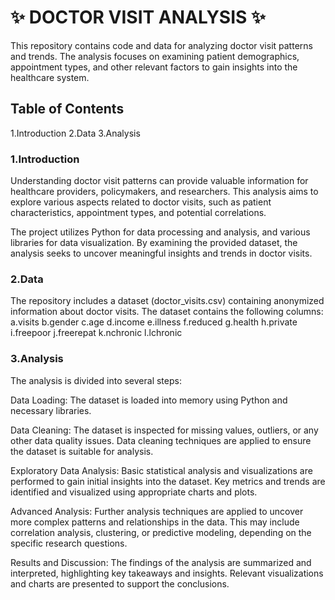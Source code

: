 # ✨ DOCTOR VISIT ANALYSIS ✨
This repository contains code and data for analyzing doctor visit patterns and trends. The analysis focuses on examining patient demographics, appointment types, and other relevant factors to gain insights into the healthcare system.

## Table of Contents
1.Introduction
2.Data
3.Analysis

### 1.Introduction
Understanding doctor visit patterns can provide valuable information for healthcare providers, policymakers, and researchers. This analysis aims to explore various aspects related to doctor visits, such as patient characteristics, appointment types, and potential correlations.

The project utilizes Python for data processing and analysis, and various libraries for data visualization. By examining the provided dataset, the analysis seeks to uncover meaningful insights and trends in doctor visits.

### 2.Data
The repository includes a dataset (doctor_visits.csv) containing anonymized information about doctor visits. The dataset contains the following columns:
a.visits
b.gender
c.age
d.income
e.illness
f.reduced
g.health
h.private
i.freepoor
j.freerepat
k.nchronic
l.lchronic

### 3.Analysis
The analysis is divided into several steps:

Data Loading: The dataset is loaded into memory using Python and necessary libraries.

Data Cleaning: The dataset is inspected for missing values, outliers, or any other data quality issues. Data cleaning techniques are applied to ensure the dataset is suitable for analysis.

Exploratory Data Analysis: Basic statistical analysis and visualizations are performed to gain initial insights into the dataset. Key metrics and trends are identified and visualized using appropriate charts and plots.

Advanced Analysis: Further analysis techniques are applied to uncover more complex patterns and relationships in the data. This may include correlation analysis, clustering, or predictive modeling, depending on the specific research questions.

Results and Discussion: The findings of the analysis are summarized and interpreted, highlighting key takeaways and insights. Relevant visualizations and charts are presented to support the conclusions.
